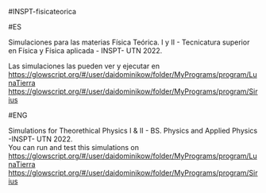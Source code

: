 
#INSPT-fisicateorica

#ES

Simulaciones para las materias Física Teórica. I y II - Tecnicatura superior en Física y Física aplicada - INSPT- UTN 2022.  

Las simulaciones las pueden ver y ejecutar en 
https://glowscript.org/#/user/daidominikow/folder/MyPrograms/program/LunaTierra
https://glowscript.org/#/user/daidominikow/folder/MyPrograms/program/Sirius

#ENG

Simulations for Theorethical Physics I & II - BS. Physics and Applied Physics  -INSPT- UTN 2022.  
You can run and test this simulations on
https://glowscript.org/#/user/daidominikow/folder/MyPrograms/program/LunaTierra
https://glowscript.org/#/user/daidominikow/folder/MyPrograms/program/Sirius
